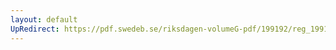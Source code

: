 ```yaml
---
layout: default
UpRedirect: https://pdf.swedeb.se/riksdagen-volumeG-pdf/199192/reg_199192/reg_199192_0067.pdf
---
```

